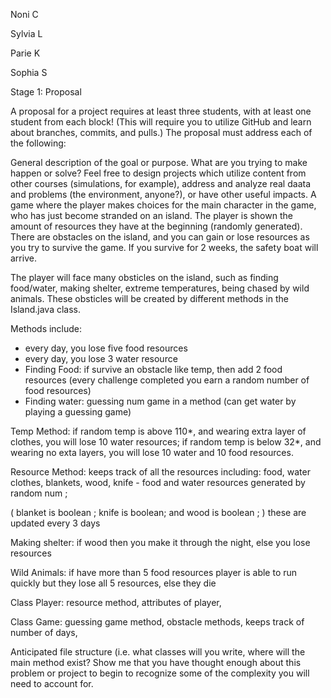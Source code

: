 Noni C

Sylvia L

Parie K

Sophia S

Stage 1: Proposal

A proposal for a project requires at least three students, with at least one student from each block! (This will require you to utilize GitHub and learn about branches, commits, and pulls.) The proposal must address each of the following:

 General description of the goal or purpose. What are you trying to make happen or solve? Feel free to design projects which utilize content from other courses (simulations, for example), address and analyze real daata and problems (the environment, anyone?), or have other useful impacts.
A game where the player makes choices for the main character in the game, who has just become stranded on an island. The player is shown the amount of resources they have at the beginning (randomly generated). There are obstacles on the island, and you can gain or lose resources as you try to survive the game. If you survive for 2 weeks, the safety boat will arrive.

The player will face many obsticles on the island, such as finding food/water, making shelter, extreme temperatures, being chased by wild animals. These obsticles will be created by different methods in the Island.java class.

Methods include:
- every day, you lose five food resources
- every day, you lose 3 water resource
- Finding Food: if survive an obstacle like temp, then add 2 food resources (every challenge completed you earn a random number of food resources)
- Finding water: guessing num game in a method (can get water by playing a guessing game)

Temp Method: if random temp is above 110*, and wearing extra layer of clothes, you will lose 10 water resources; if random temp is below 32*, and wearing no exta layers, you will lose 10 water and 10 food resources.

Resource Method: keeps track of all the resources including: food, water clothes, blankets, wood, knife - food and water resources generated by random num ;

( blanket is boolean ; knife is boolean; and wood is boolean ; ) these are updated every 3 days

Making shelter: if wood then you make it through the night, else you lose resources

Wild Animals: if have more than 5 food resources player is able to run quickly but they lose all 5 resources, else they die

Class Player: resource method, attributes of player,

Class Game: guessing game method, obstacle methods, keeps track of number of days,

 Anticipated file structure (i.e. what classes will you write, where will the main method exist? Show me that you have thought enough about this problem or project to begin to recognize some of the complexity you will need to account for.
